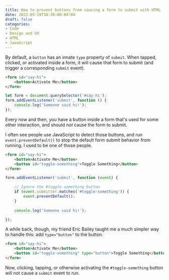 ```yaml
---
title: How to prevent buttons from causing a form to submit with HTML
date: 2022-05-19T10:30:00-04:00
draft: false
categories:
- Code
- Design and UX
- HTML
- JavaScript
---
```


By default, a `button` has an innate `type` property of `submit`. When tapped, clicked, or activated inside a form, it will cause that form to submit (and trigger a corresponding `submit` event).

```html
<form id="say-hi">
	<button>Activate Me</button>
</form>
```

```js
let form = document.querySelector('#say-hi');
form.addEventListener('submit', function () {
	console.log('Someone said hi!');
});
```

Every now and then, you have a button inside a form that's used for some other interaction, and should _not_ cause the form to submit.

I often see people use JavaScript to detect those buttons, and run `event.preventDefault()` to stop the default form submit behavior from running. I used to be one of those people.

```html
<form id="say-hi">
	<button>Activate Me</button>
	<button id="toggle-something">Toggle Something</button>
</form>
```

```js
form.addEventListener('submit', function (event) {

	// Ignore the #toggle-something button
	if (event.submitter.matches('#toggle-something')) {
		event.preventDefault();
	}
	
	console.log('Someone said hi!');

});
```

A while back, though, my friend Eric Bailey taught me a much simpler way to handle this: add `type="button"` to the button.

```html
<form id="say-hi">
	<button>Activate Me</button>
	<button id="toggle-something" type="button">Toggle Something</button>
</form>
```

Now, clicking, tapping, or otherwise activating the `#toggle-something` button will not cause a `submit` event to run.